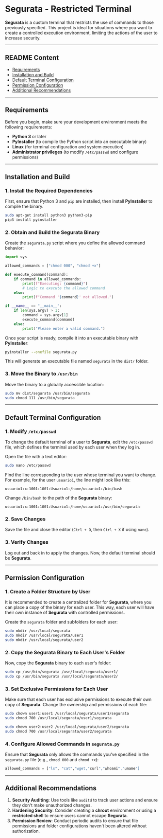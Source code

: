 # **Segurata - Restricted Terminal**

**Segurata** is a custom terminal that restricts the use of commands to those previously specified. This project is ideal for situations where you want to create a controlled execution environment, limiting the actions of the user to increase security.

---

## **README Content**

- [Requirements](#requirements)
- [Installation and Build](#installation-and-build)
- [Default Terminal Configuration](#default-terminal-configuration)
- [Permission Configuration](#permission-configuration)
- [Additional Recommendations](#additional-recommendations)

---

## **Requirements**

Before you begin, make sure your development environment meets the following requirements:

- **Python 3** or later
- **PyInstaller** (to compile the Python script into an executable binary)
- **Linux** (for terminal configuration and system execution)
- **Administrator privileges** (to modify `/etc/passwd` and configure permissions)

---

## **Installation and Build**

### 1. **Install the Required Dependencies**

First, ensure that Python 3 and `pip` are installed, then install **PyInstaller** to compile the binary.

```bash
sudo apt-get install python3 python3-pip
pip3 install pyinstaller
```

### 2. **Obtain and Build the Segurata Binary**

Create the `segurata.py` script where you define the allowed command behavior:

```python
import sys

allowed_commands = ["chmod 000", "chmod +x"]

def execute_command(command):
    if command in allowed_commands:
        print(f"Executing: {command}")
        # Logic to execute the allowed command
    else:
        print(f"Command '{command}' not allowed.")

if __name__ == "__main__":
    if len(sys.argv) > 1:
        command = sys.argv[1]
        execute_command(command)
    else:
        print("Please enter a valid command.")
```

Once your script is ready, compile it into an executable binary with **PyInstaller**:

```bash
pyinstaller --onefile segurata.py
```

This will generate an executable file named `segurata` in the `dist/` folder.

### 3. **Move the Binary to `/usr/bin`**

Move the binary to a globally accessible location:

```bash
sudo mv dist/segurata /usr/bin/segurata
sudo chmod 111 /usr/bin/segurata
```

---

## **Default Terminal Configuration**

### 1. **Modify `/etc/passwd`**

To change the default terminal of a user to **Segurata**, edit the `/etc/passwd` file, which defines the terminal used by each user when they log in.

Open the file with a text editor:

```bash
sudo nano /etc/passwd
```

Find the line corresponding to the user whose terminal you want to change. For example, for the user `usuario1`, the line might look like this:

```
usuario1:x:1001:1001:Usuario1:/home/usuario1:/bin/bash
```

Change `/bin/bash` to the path of the **Segurata** binary:

```
usuario1:x:1001:1001:Usuario1:/home/usuario1:/usr/bin/segurata
```

### 2. **Save Changes**

Save the file and close the editor (`Ctrl + O`, then `Ctrl + X` if using `nano`).

### 3. **Verify Changes**

Log out and back in to apply the changes. Now, the default terminal should be **Segurata**.

---

## **Permission Configuration**

### 1. **Create a Folder Structure by User**

It is recommended to create a centralized folder for **Segurata**, where you can place a copy of the binary for each user. This way, each user will have their own instance of **Segurata** with controlled permissions.

Create the `segurata` folder and subfolders for each user:

```bash
sudo mkdir /usr/local/segurata
sudo mkdir /usr/local/segurata/user1
sudo mkdir /usr/local/segurata/user2
```

### 2. **Copy the Segurata Binary to Each User's Folder**

Now, copy the **Segurata** binary to each user's folder:

```bash
sudo cp /usr/bin/segurata /usr/local/segurata/user1/
sudo cp /usr/bin/segurata /usr/local/segurata/user2/
```

### 3. **Set Exclusive Permissions for Each User**

Make sure that each user has exclusive permissions to execute their own copy of **Segurata**. Change the ownership and permissions of each file:

```bash
sudo chown user1:user1 /usr/local/segurata/user1/segurata
sudo chmod 700 /usr/local/segurata/user1/segurata

sudo chown user2:user2 /usr/local/segurata/user2/segurata
sudo chmod 700 /usr/local/segurata/user2/segurata
```

### 4. **Configure Allowed Commands in `segurata.py`**

Ensure that **Segurata** only allows the commands you've specified in the `segurata.py` file (e.g., `chmod 000` and `chmod +x`):

```python
allowed_commands = ["ls", "cat","wget,"curl","whoami","uname"]
```

---

## **Additional Recommendations**
1. **Security Auditing**: Use tools like `auditd` to track user actions and ensure they don't make unauthorized changes.
2. **Hardening Security**: Consider creating a **chroot** environment or using a **restricted shell** to ensure users cannot escape **Segurata**.
3. **Permission Review**: Conduct periodic audits to ensure that file permissions and folder configurations haven't been altered without authorization.
